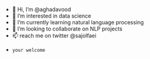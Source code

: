 - 👋 Hi, I’m @aghadavood
- 👀 I’m interested in data science
- 🌱 I’m currently learning natural language processing
- 💞️ I’m looking to collaborate on NLP projects
- 📫 reach me on twitter @sajolfaei
 -     your welcome 

<!---
aghadavood/aghadavood is a ✨ special ✨ repository because its `README.md` (this file) appears on your GitHub profile.
You can click the Preview link to take a look at your changes.
--->
